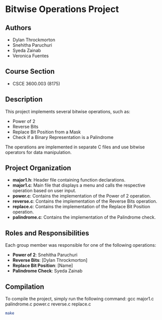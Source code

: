 # Bitwise Operations Project

## Authors
- Dylan Throckmorton
- Snehitha Paruchuri
- Syeda Zainab
- Veronica Fuentes

## Course Section
- CSCE 3600.003 (8175)

## Description
This project implements several bitwise operations, such as:
- Power of 2
- Reverse Bits
- Replace Bit Position from a Mask
- Check if a Binary Representation is a Palindrome

The operations are implemented in separate C files and use bitwise operators for data manipulation.

## Project Organization
- **major1.h**: Header file containing function declarations.
- **major1.c**: Main file that displays a menu and calls the respective operation based on user input.
- **power.c**: Contains the implementation of the Power of 2 operation.
- **reverse.c**: Contains the implementation of the Reverse Bits operation.
- **replace.c**: Contains the implementation of the Replace Bit Position operation.
- **palindrome.c**: Contains the implementation of the Palindrome check.

## Roles and Responsibilities
Each group member was responsible for one of the following operations:
- **Power of 2**: Snehitha Paruchuri
- **Reverse Bits**: [Dylan Throckmorton]
- **Replace Bit Position**: [Name]
- **Palindrome Check**: Syeda Zainab

## Compilation
To compile the project, simply run the following command:
gcc major1.c palindrome.c power.c reverse.c replace.c
```bash
make
